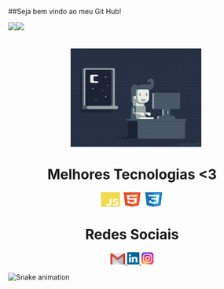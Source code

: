 ##Seja bem vindo ao meu Git Hub!

<div>
  <img  height="200em" src="https://github-readme-stats.vercel.app/api?username=RafaelHOliveira07&show_icons=true&theme=tokyonight"/>

  <img align="left" height="200em" src="https://github-readme-stats.vercel.app/api/top-langs/?username=RafaelHOliveira07&layout=compact&langs_count=16&theme=tokyonight"/>
  
</div>
<br>

<div  align="center"> 
  <div style="display: inline_block"><br>
    <img align="center" height="200px" alt="coding-time" src="code.gif">
    <h1 align="center">Melhores Tecnologias <3</h1>
    <img align="center" height="30" width="40" alt="js-icon"  src="https://raw.githubusercontent.com/devicons/devicon/master/icons/javascript/javascript-plain.svg">
    <img align="center" height="30" width="40" alt="html-icon" src="https://raw.githubusercontent.com/devicons/devicon/master/icons/html5/html5-original.svg">
    <img align="center" height="30" width="40" alt="css-icon" src="https://raw.githubusercontent.com/devicons/devicon/master/icons/css3/css3-original.svg">
   
   </div>
    
  
  <h1 align="center">Redes Sociais</h1>
    <a href = "">
      <img width="30" src="gmail.svg">
    </a>
    <a href = "">
      <img width="25" src="linkedin.svg">
    </a>
    <a href = "">
      <img width="25" src="instagram.png">
    </a>
</div>
  
![Snake animation](https://github.com/LuigiGF/LuigiGF/blob/output/github-contribution-grid-snake.svg)
